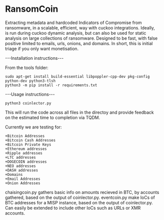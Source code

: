 # RansomCoin
Extracting metadata and hardcoded Indicators of Compromise from ransomware, in a scalable, efficient, way with cuckoo integrations. Ideally, is run during cuckoo dynamic analysis, but can also be used for static analysis on large collections of ransomware. Designed to be fast, with false positive limited to emails, urls, onions, and domains. In short, this is initial triage if you only want monetisation.

---Installation instructions---

From the tools folder:
```
sudo apt-get install build-essential libpoppler-cpp-dev pkg-config python-dev python3-tlsh
python3 -m pip install -r requirements.txt
```

---Usage instructions---

```
python3 coinlector.py
```

This will run the code across all files in the directoy and provide feedback on the estimated time to completion via TQDM.

Currently we are testing for:
```
+Bitcoin Addresses
+Bitcoin Cash Addresses
+Bitcoin Private Keys
+Ethereum addresses
+Ripple addresses
+LTC addresses
+DOGECOIN addresses
+NEO addresses
+DASH addresses
+Domains
+Email Addresses
+Onion Addresses
```

chaisingcoin.py gathers basic info on amounts recieved in BTC, by accounts gathered, based on the output of coinlector.py.
eventcoin.py make IoCs of BTC addresses for a MISP instance, based on the output of coinlector.py. Can easily be extended to include other IoCs such as URLs or XMR accounts.
